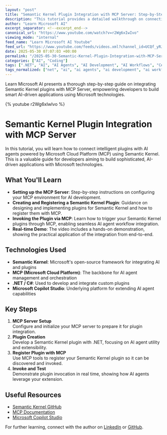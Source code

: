 ```yaml
---
layout: "post"
title: "Semantic Kernel Plugin Integration with MCP Server: Step-by-Step Tutorial"
description: "This tutorial provides a detailed walkthrough on connecting intelligent plugins to MCP-powered AI agents using Semantic Kernel. Learn how to set up the MCP Server, create and register a Semantic Kernel plugin, and invoke it via MCP. The video is ideal for developers building AI-driven applications and demonstrates each step with a real-time integration demo."
author: "Learn Microsoft AI"
excerpt_separator: <!--excerpt_end-->
canonical_url: "https://www.youtube.com/watch?v=r2Wg6xIwIvo"
viewing_mode: "internal"
feed_name: "Learn Microsoft AI Youtube"
feed_url: "https://www.youtube.com/feeds/videos.xml?channel_id=UCQf_yRJpsfyEiWWpt1MZ6vA"
date: 2025-05-30 07:07:03 +00:00
permalink: "/2025-05-30-Semantic-Kernel-Plugin-Integration-with-MCP-Server-Step-by-Step-Tutorial.html"
categories: ["AI", "Coding"]
tags: [".NET", "AI", "AI Agents", "AI Development", "AI Workflows", "C#", "Coding", "CopilotStudio", "Intelligent Plugins", "MCP", "MCP Server", "Microsoft AI", "Microsoft Copilot Studio", "OpenAI", "Plugin Integration", "Real Time Demo", "Semantic Kernel", "Videos"]
tags_normalized: ["net", "ai", "ai agents", "ai development", "ai workflows", "c", "coding", "copilotstudio", "intelligent plugins", "mcp", "mcp server", "microsoft ai", "microsoft copilot studio", "openai", "plugin integration", "real time demo", "semantic kernel", "videos"]
---
```


Learn Microsoft AI presents a thorough step-by-step guide on integrating Semantic Kernel plugins with MCP Server, empowering developers to build smart AI-driven applications using Microsoft technologies.<!--excerpt_end-->

{% youtube r2Wg6xIwIvo %}

# Semantic Kernel Plugin Integration with MCP Server

In this tutorial, you will learn how to connect intelligent plugins with AI agents powered by Microsoft Cloud Platform (MCP) using Semantic Kernel. This is a valuable guide for developers aiming to build sophisticated, AI-driven applications with Microsoft technologies.

## What You'll Learn

- **Setting up the MCP Server**: Step-by-step instructions on configuring your MCP environment for AI development.
- **Creating and Registering a Semantic Kernel Plugin**: Guidance on designing and implementing plugins for Semantic Kernel and how to register them with MCP.
- **Invoking the Plugin via MCP**: Learn how to trigger your Semantic Kernel plugins through MCP, enabling seamless AI agent workflow integration.
- **Real-time Demo**: The video includes a hands-on demonstration, showing the practical application of the integration from end-to-end.

## Technologies Used

- **Semantic Kernel**: Microsoft's open-source framework for integrating AI and plugins
- **MCP (Microsoft Cloud Platform)**: The backbone for AI agent management and orchestration
- **.NET / C#**: Used to develop and integrate custom plugins
- **Microsoft Copilot Studio**: Underlying platform for extending AI agent capabilities

## Key Steps

1. **MCP Server Setup**  
   Configure and initialize your MCP server to prepare it for plugin integration.
2. **Plugin Creation**  
   Develop a Semantic Kernel plugin with .NET, focusing on AI agent utility and extensibility.
3. **Register Plugin with MCP**  
   Use MCP tools to register your Semantic Kernel plugin so it can be discovered and invoked.
4. **Invoke and Test**  
   Demonstrate plugin invocation in real time, showing how AI agents leverage your extension.

## Useful Resources

- [Semantic Kernel GitHub](https://github.com/microsoft/semantic-kernel)
- [MCP Documentation](https://learn.microsoft.com/en-us/)
- [Microsoft Copilot Studio](https://www.microsoft.com/en-us/copilot)

For further learning, connect with the author on [LinkedIn](https://www.linkedin.com/in/rvinothrajendran/) or [GitHub](https://github.com/rvinothrajendran).
